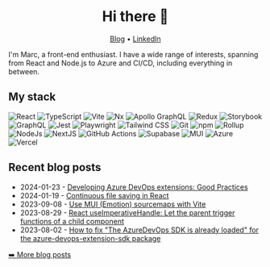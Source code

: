 <h1 align="center">Hi there 👋 </h1>

<p align="center">
  <a href="https://www.marcveens.nl">Blog</a> •
  <a href="https://www.linkedin.com/in/marcveens/">LinkedIn</a>
</p>

I'm Marc, a front-end enthusiast. I have a wide range of interests, spanning from React and Node.js to Azure and CI/CD, including everything in between.

## My stack

<p>
  <img alt="React" src="https://img.shields.io/badge/React-20232A?style=flat-square&logo=react&logoColor=61DAFB" />
  <img alt="TypeScript" src="https://img.shields.io/badge/TypeScript-007ACC?style=flat-square&logo=typescript&logoColor=white" />
  <img alt="Vite" src="https://img.shields.io/badge/Vite-%23646CFF?style=flat-square&logo=vite&logoColor=white" />
  <img alt="Nx" src="https://img.shields.io/badge/Nx-143055?style=flat-square&logo=nx&logoColor=white" />
  <img alt="Apollo GraphQL" src="https://img.shields.io/badge/Apollo%20GraphQL-311C87?style=flat-square&logo=apollo-graphql&logoColor=white" />
  <img alt="Redux" src="https://img.shields.io/badge/-Redux-764ABC?style=flat-square&logo=redux&logoColor=white" />
  <img alt="Storybook" src="https://img.shields.io/badge/Storybook-FF4785?style=flat-square&logo=storybook&logoColor=white" />
  <img alt="GraphQL" src="https://img.shields.io/badge/-GraphQL-E10098?style=flat-square&logo=graphql&logoColor=white" />
  <img alt="Jest" src="https://img.shields.io/badge/Jest-C21325?style=flat-square&logo=jest&logoColor=white" />
  <img alt="Playwright" src="https://img.shields.io/badge/Playwright-2EAD33?style=flat-square&logo=playwright&logoColor=white" />
  <img alt="Tailwind CSS" src="https://img.shields.io/badge/Tailwind%20CSS-06B6D4?style=flat-square&logo=tailwindcss&logoColor=white" />
  <img alt="Git" src="https://img.shields.io/badge/-Git-F05032?style=flat-square&logo=git&logoColor=white" />
  <img alt="npm" src="https://img.shields.io/badge/-npm-CB3837?style=flat-square&logo=npm&logoColor=white" />
  <img alt="Rollup" src="https://img.shields.io/badge/-Rollup-EC4A3F?style=flat-square&logo=rollup.js&logoColor=white" />
  <img alt="NodeJs" src="https://img.shields.io/badge/-Node.js-43853d?style=flat-square&logo=Node.js&logoColor=white" />
  <img alt="NextJS" src="https://img.shields.io/badge/Next.js-black?style=flat-square&logo=next.js&logoColor=white" />
  <img alt="GitHub Actions" src="https://img.shields.io/badge/GitHub%20Actions-%232671E5.svg?style=flat-square&logo=githubactions&logoColor=white" />
  <img alt="Supabase" src="https://img.shields.io/badge/Supabase-3ECF8E?style=flat-square&logo=supabase&logoColor=white" />
  <img alt="MUI" src="https://img.shields.io/badge/MUI-%230081CB.svg?style=flat-square&logo=mui&logoColor=white" />
  <img alt="Azure" src="https://img.shields.io/badge/Azure-%230072C6.svg?style=flat-square&logo=microsoftazure&logoColor=white" />
  <img alt="Vercel" src="https://img.shields.io/badge/Vercel-%23000000.svg?style=flat-square&logo=vercel&logoColor=white" />
</p>

## Recent blog posts

<!-- feed start -->
- 2024-01-23 - [Developing Azure DevOps extensions: Good Practices](https://marcveens.nl/posts/developing-devops-extensions-good-practices)
- 2024-01-19 - [Continuous file saving in React](https://marcveens.nl/posts/continuous-saving-file-browser)
- 2023-09-08 - [Use MUI (Emotion) sourcemaps with Vite](https://marcveens.nl/posts/mui-sourcemaps-with-vite)
- 2023-08-29 - [React useImperativeHandle: Let the parent trigger functions of a child component](https://marcveens.nl/posts/react-let-parent-trigger-functions-of-child-component)
- 2023-08-02 - [How to fix "The AzureDevOps SDK is already loaded" for the azure-devops-extension-sdk package](https://marcveens.nl/posts/azure-devops-extension-sdk-fix-already-loaded)
<!-- feed end -->

<p><a href="https://www.marcveens.nl">➡️ More blog posts</a></p>
